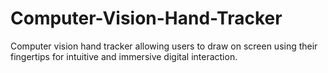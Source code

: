 # Computer-Vision-Hand-Tracker
Computer vision hand tracker allowing users to draw on screen using their fingertips for intuitive and immersive digital interaction.
